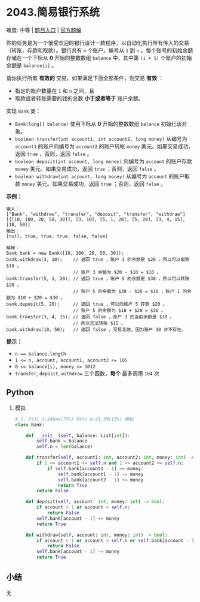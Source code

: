 # 2043.简易银行系统

难度: 中等 | [题目入口]() | [官方题解]()

你的任务是为一个很受欢迎的银行设计一款程序，以自动化执行所有传入的交易（转账，存款和取款）。银行共有 `n` 个账户，编号从 `1` 到 `n` 。每个账号的初始余额存储在一个下标从 **0** 开始的整数数组 `balance` 中，其中第 `(i + 1)` 个账户的初始余额是 `balance[i]` 。

请你执行所有 **有效的** 交易。如果满足下面全部条件，则交易 **有效** ：

- 指定的账户数量在 `1` 和 `n` 之间，且
- 取款或者转账需要的钱的总数 **小于或者等于** 账户余额。

实现 `Bank` 类：

- `Bank(long[] balance)` 使用下标从 **0** 开始的整数数组 `balance` 初始化该对象。
- `boolean transfer(int account1, int account2, long money)` 从编号为 `account1` 的账户向编号为 `account2` 的账户转帐 `money` 美元。如果交易成功，返回 `true` ，否则，返回 `false` 。
- `boolean deposit(int account, long money)` 向编号为 `account` 的账户存款 `money` 美元。如果交易成功，返回 `true` ；否则，返回 `false` 。
- `boolean withdraw(int account, long money)` 从编号为 `account` 的账户取款 `money` 美元。如果交易成功，返回 `true` ；否则，返回 `false` 。

 

**示例：**

```
输入：
["Bank", "withdraw", "transfer", "deposit", "transfer", "withdraw"]
[[[10, 100, 20, 50, 30]], [3, 10], [5, 1, 20], [5, 20], [3, 4, 15], [10, 50]]
输出：
[null, true, true, true, false, false]

解释：
Bank bank = new Bank([10, 100, 20, 50, 30]);
bank.withdraw(3, 10);    // 返回 true ，账户 3 的余额是 $20 ，所以可以取款 $10 。
                         // 账户 3 余额为 $20 - $10 = $10 。
bank.transfer(5, 1, 20); // 返回 true ，账户 5 的余额是 $30 ，所以可以转账 $20 。
                         // 账户 5 的余额为 $30 - $20 = $10 ，账户 1 的余额为 $10 + $20 = $30 。
bank.deposit(5, 20);     // 返回 true ，可以向账户 5 存款 $20 。
                         // 账户 5 的余额为 $10 + $20 = $30 。
bank.transfer(3, 4, 15); // 返回 false ，账户 3 的当前余额是 $10 。
                         // 所以无法转账 $15 。
bank.withdraw(10, 50);   // 返回 false ，交易无效，因为账户 10 并不存在。
```

 

**提示：**

- `n == balance.length`
- `1 <= n, account, account1, account2 <= 105`
- `0 <= balance[i], money <= 1012`
- `transfer`, `deposit`, `withdraw` 三个函数，**每个** 最多调用 `104` 次

## Python

1. 模拟

   ```python
   # 1. O(1) t:248ms(75%) O(n) m:41.5M(13%) 模拟
   class Bank:
   
       def __init__(self, balance: List[int]):
           self.bank = balance
           self.n = len(balance)
   
       def transfer(self, account1: int, account2: int, money: int) -> bool:
           if 1 <= account1 <= self.n and 1 <= account2 <= self.n:
               if self.bank[account1 - 1] >= money:
                   self.bank[account1 - 1] -= money
                   self.bank[account2 - 1] += money
                   return True
           return False
   
       def deposit(self, account: int, money: int) -> bool:
           if account < 1 or account > self.n:
               return False
           self.bank[account - 1] += money
           return True
   
       def withdraw(self, account: int, money: int) -> bool:
           if account < 1 or account > self.n or self.bank[account - 1] < money:
               return False
           self.bank[account - 1] -= money
           return True
   ```

   

## 小结

无